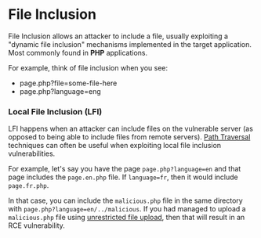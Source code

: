 # File Inclusion

File Inclusion allows an attacker to include a file, usually exploiting a "dynamic file inclusion" mechanisms implemented in the target application. Most commonly found in **PHP** applications.&#x20;

For example, think of file inclusion when you see:

* page.php?file=some-file-here
* page.php?language=eng

### Local File Inclusion (LFI)

LFI happens when an attacker can include files on the vulnerable server (as opposed to being able to include files from remote servers). [Path Traversal](path-traversal.md) techniques can often be useful when exploiting local file inclusion vulnerabilities.

For example, let's say you have the page `page.php?language=en` and that page includes the `page.en.php` file. If `language=fr`, then it would include `page.fr.php`.

In that case, you can include the `malicious.php` file in the same directory with `page.php?language=en/../malicious`. If you had managed to upload a `malicious.php` file using [unrestricted file upload](page-3.md), then that will result in an RCE vulnerability.
